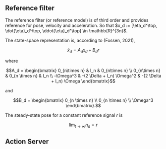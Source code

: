 ## Reference filter

The reference filter (or reference model) is of third order and provides reference for pose, velocity and acceleration. So that $x_d := [\eta_d^\top, \dot{\eta}_d^\top, \ddot{\eta}_d^\top] \in \mathbb{R}^{3n}$.

The state-space representation is, according to (Fossen, 2021), 
```math
\dot{x}_d = A_d x_d + B_d r
```
where
```math
A_d = \begin{bmatrix}
0_{n\times n} & I_n & 0_{n\times n} \\
0_{n\times n} & 0_{n \times n} & I_n \\
-\Omega^3 & -(2 \Delta + I_n) \Omega^2 & -(2 \Delta + I_n) \Omega
\end{bmatrix}
```
and
```math
B_d = \begin{bmatrix}
0_{n \times n} \\
0_{n \times n} \\
\Omega^3
\end{bmatrix}.
```

The steady-state pose for a constant reference signal $r$ is
```math
\lim_{t \to \infty} \eta_d = r
```

## Action Server
